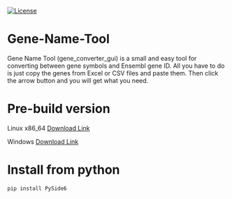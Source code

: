 [![License](https://img.shields.io/badge/License-Apache_2.0-blue.svg)](https://opensource.org/licenses/Apache-2.0)

# Gene-Name-Tool

Gene Name Tool (gene_converter_gui) is a small and easy tool for converting between gene symbols and Ensembl gene ID. 
All you have to do is just copy the genes from Excel or CSV files and paste them. Then click the arrow button and you will get what you need.

# Pre-build version

Linux x86_64 [Download Link](https://drive.usercontent.google.com/download?id=1iQ2L9Kc8fH3FoWPkdODporJ0x8aTzvAu&export=download&authuser=0)

Windows [Download Link](https://drive.google.com/uc?export=download&id=1DlOW-e2bI5sTlCigK-U0fu_-7D1GXmYN)

# Install from python
```
pip install PySide6
```
